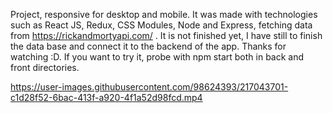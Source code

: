 Project, responsive for desktop and mobile. It was made with technologies such as React JS, Redux, CSS Modules, Node and Express, fetching data from https://rickandmortyapi.com/ . It is not finished yet, I have still to finish the data base and connect it to the backend of the app.
Thanks for watching :D. If you want to try it, probe with npm start both in back and front directories.


https://user-images.githubusercontent.com/98624393/217043701-c1d28f52-6bac-413f-a920-4f1a52d98fcd.mp4

